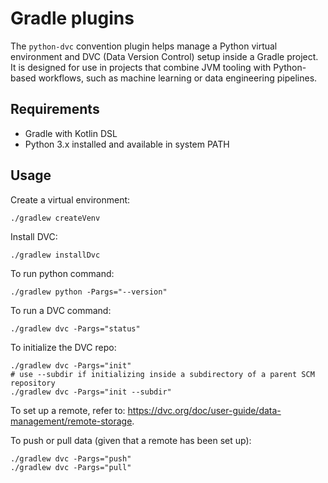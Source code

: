 # Gradle plugins

The `python-dvc` convention plugin helps manage a Python virtual environment and DVC (Data Version Control) setup inside a Gradle project. It is designed for use in projects that combine JVM tooling with Python-based workflows, such as machine learning or data engineering pipelines.

## Requirements

- Gradle with Kotlin DSL
- Python 3.x installed and available in system PATH

## Usage

Create a virtual environment:

```shell
./gradlew createVenv
```

Install DVC:

```shell
./gradlew installDvc
```

To run python command:

```shell
./gradlew python -Pargs="--version"
```

To run a DVC command:

```shell
./gradlew dvc -Pargs="status"
```

To initialize the DVC repo:

```shell
./gradlew dvc -Pargs="init"
# use --subdir if initializing inside a subdirectory of a parent SCM repository
./gradlew dvc -Pargs="init --subdir"
```

To set up a remote, refer to: https://dvc.org/doc/user-guide/data-management/remote-storage.

To push or pull data (given that a remote has been set up):

```shell
./gradlew dvc -Pargs="push"
./gradlew dvc -Pargs="pull"
```